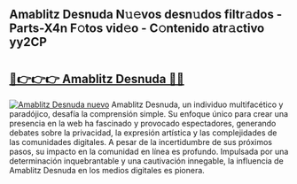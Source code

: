 ## Amablitz Desnuda N𝚞𝚎vos desn𝚞dos filtr𝚊dos - Parts-X4n F𝚘tos vid𝚎o - C𝚘ntenido atr𝚊ctivo yy2CP

# <h2><a href="http://mb9ru2.tromn.icu/?c=Amablitz+Desnuda">🔗👉👉👉 Amablitz Desnuda 🔗🔗</a></h2>

[![Amablitz Desnuda nuevo](https://i.imgur.com/pEAQMta.gif)](http://mb9ru2.tromn.icu/?c=Amablitz+Desnuda)
Amablitz Desnuda, un individuo multifacético y paradójico, desafía la comprensión simple. Su enfoque único para crear una presencia en la web ha fascinado y provocado espectadores, generando debates sobre la privacidad, la expresión artística y las complejidades de las comunidades digitales. A pesar de la incertidumbre de sus próximos pasos, su impacto en la comunidad en línea es profundo. Impulsada por una determinación inquebrantable y una cautivación innegable, la influencia de Amablitz Desnuda en los medios digitales es pionera.
